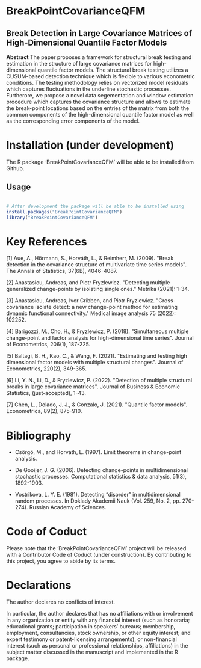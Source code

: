 # BreakPointCovarianceQFM

## Break Detection in Large Covariance Matrices of High-Dimensional Quantile Factor Models

$\textbf{Abstract}$ The paper proposes a framework for structural break testing and estimation in the structure of large covariance matrices for high-dimensional quantile factor models. The structural break testing utilizes a CUSUM-based detection technique which is flexible to various econometric conditions. The testing methodology relies on vectorized model residuals which captures fluctuations in the underline stochastic processes. Furtherore, we propose a novel data segementation and window estimation procedure which captures the covariance structure and allows to estimate the break-point locations based on the entries of the matrix from both the common components of the high-dimensional quantile factor model as well as the corresponding error components of the model. 

# Installation (under development)

The R package ‘BreakPointCovarianceQFM’ will be able to be installed from Github.

## Usage 

```R

# After development the package will be able to be installed using
install.packages("BreakPointCovarianceQFM")
library("BreakPointCovarianceQFM")

```


# Key References

[1] Aue, A., Hörmann, S., Horváth, L., & Reimherr, M. (2009). "Break detection in the covariance structure of multivariate time series models". The Annals of Statistics, 37(6B), 4046-4087.

[2] Anastasiou, Andreas, and Piotr Fryzlewicz. "Detecting multiple generalized change-points by isolating single ones." Metrika (2021): 1-34.

[3] Anastasiou, Andreas, Ivor Cribben, and Piotr Fryzlewicz. "Cross-covariance isolate detect: a new change-point method for estimating dynamic functional connectivity." Medical image analysis 75 (2022): 102252.

[4] Barigozzi, M., Cho, H., & Fryzlewicz, P. (2018). "Simultaneous multiple change-point and factor analysis for high-dimensional time series". Journal of Econometrics, 206(1), 187-225.

[5] Baltagi, B. H., Kao, C., & Wang, F. (2021). "Estimating and testing high dimensional factor models with multiple structural changes". Journal of Econometrics, 220(2), 349-365.

[6] Li, Y. N., Li, D., & Fryzlewicz, P. (2022). "Detection of multiple structural breaks in large covariance matrices". Journal of Business & Economic Statistics, (just-accepted), 1-43.

[7] Chen, L., Dolado, J. J., & Gonzalo, J. (2021). "Quantile factor models". Econometrica, 89(2), 875-910.

# Bibliography

- Csörgö, M., and Horváth, L. (1997). Limit theorems in change-point analysis.

- De Gooijer, J. G. (2006). Detecting change-points in multidimensional stochastic processes. Computational statistics & data analysis, 51(3), 1892-1903.

- Vostrikova, L. Y. E. (1981). Detecting “disorder” in multidimensional random processes. In Doklady Akademii Nauk (Vol. 259, No. 2, pp. 270-274). Russian Academy of Sciences.

# Code of Coduct

Please note that the ‘BreakPointCovarianceQFM’ project will be released with a Contributor Code of Coduct (under construction). By contributing to this project, you agree to abide by its terms. 

# Declarations

The author declares no conflicts of interest. 

In particular, the author declares that has no affiliations with or involvement in any organization or entity with any financial interest (such as honoraria; educational grants; participation in speakers’ bureaus; membership, employment, consultancies, stock ownership, or other equity interest; and expert testimony or patent-licensing arrangements), or non-financial interest (such as personal or professional relationships, affiliations) in the subject matter discussed in the manuscript and implemented in the R package.
